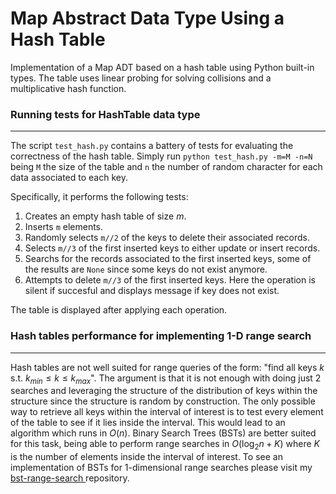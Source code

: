 # Map Abstract Data Type Using a Hash Table
Implementation of a Map ADT based on a hash table using Python built-in types. The table uses linear probing for solving collisions and a multiplicative hash function.

### Running tests for HashTable data type
---
The script `test_hash.py` contains a battery of tests for evaluating the correctness of the hash table. Simply run `python test_hash.py -m=M -n=N` being `M` the size of the table and `n` the number of random character for each data associated to each key.

Specifically, it performs the following tests:

1. Creates an empty hash table of size $m$.
2. Inserts `m` elements.
3. Randomly selects `m//2` of the keys to delete their associated records.
4. Selects `m//3` of the first inserted keys to either update or insert records.
5. Searchs for the records associated to the first inserted keys, some of the results are `None` since some keys do not exist anymore.
6. Attempts to delete `m//3` of the first inserted keys. Here the operation is silent if succesful and displays message if key does not exist.

The table is displayed after applying each operation.

### Hash tables performance for implementing 1-D range search
---
Hash tables are not well suited for range queries of the form: "find all keys $k$ s.t. $k_{min}\leq k\leq k_{max}$". The argument is that it is not enough with doing just 2 searches and leveraging the structure of the distribution of keys within the structure since the structure is random by construction. The only possible way to retrieve all keys within the interval of interest is to test every element of the table to see if it lies inside the interval. This would lead to an algorithm which runs in $O(n)$. Binary Search Trees (BSTs) are better suited for this task, being able to perform range searches in $O(\log_2{n} + K)$ where $K$ is the number of elements inside the interval of interest. To see an implementation of BSTs for 1-dimensional range searches please visit my [bst-range-search
](https://github.com/a-lemus96/bst-range-search) repository.
